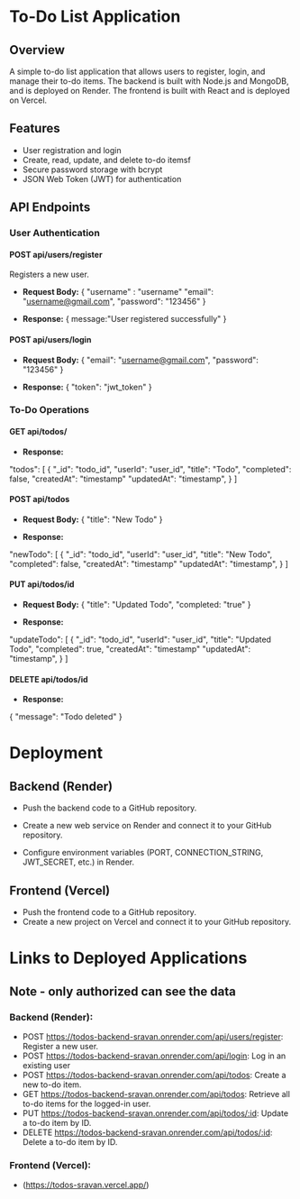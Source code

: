 # To-Do List Application

## Overview

A simple to-do list application that allows users to register, login, and manage their to-do items. The backend is built with Node.js and MongoDB, and is deployed on Render. The frontend is built with React and is deployed on Vercel.

## Features

- User registration and login
- Create, read, update, and delete to-do itemsf
- Secure password storage with bcrypt
- JSON Web Token (JWT) for authentication



## API Endpoints

### User Authentication

#### POST api/users/register
Registers a new user.

- **Request Body:**
  {
    "username" : "username"
    "email": "username@gmail.com",
    "password": "123456"
  }


- **Response:**
{
    message:"User registered successfully"
}




#### POST api/users/login

- **Request Body:**
  {
    "email": "username@gmail.com",
    "password": "123456"
  }


- **Response:**
  {
    "token": "jwt_token"
  }



### To-Do Operations
#### GET api/todos/

- **Response:**

"todos": [
  {
    "_id": "todo_id",
    "userId": "user_id",
    "title": "Todo",
    "completed": false,
    "createdAt": "timestamp"
    "updatedAt": "timestamp",
}
]





#### POST api/todos

- **Request Body:**
{
  "title": "New Todo"
}

- **Response:**

"newTodo": [
  {
    "_id": "todo_id",
    "userId": "user_id",
    "title": "New Todo",
    "completed": false,
    "createdAt": "timestamp"
    "updatedAt": "timestamp",
  }
]






#### PUT api/todos/id

- **Request Body:**
{
  "title": "Updated Todo",
  "completed: "true"
}

- **Response:**

"updateTodo": [
  {
    "_id": "todo_id",
    "userId": "user_id",
    "title": "Updated Todo",
    "completed": true,
    "createdAt": "timestamp"
    "updatedAt": "timestamp",
  }
]



#### DELETE api/todos/id

- **Response:**

{
  "message": "Todo deleted"
}






# Deployment
## Backend (Render)

- Push the backend code to a GitHub repository.

- Create a new web service on Render and connect it to your GitHub repository.

- Configure environment variables (PORT, CONNECTION_STRING,  JWT_SECRET, etc.) in Render.

## Frontend (Vercel)
- Push the frontend code to a GitHub repository.
- Create a new project on Vercel and connect it to your GitHub repository.

# Links to Deployed Applications
## Note - only authorized can see the data

### Backend (Render): 
  * POST https://todos-backend-sravan.onrender.com/api/users/register: Register a new user.
  * POST https://todos-backend-sravan.onrender.com/api/login: Log in an existing user 
  * POST https://todos-backend-sravan.onrender.com/api/todos: Create a new to-do item.
  * GET https://todos-backend-sravan.onrender.com/api/todos: Retrieve all to-do items for the logged-in user.
  * PUT https://todos-backend-sravan.onrender.com/api/todos/:id: Update a to-do item by ID.
  * DELETE https://todos-backend-sravan.onrender.com/api/todos/:id: Delete a to-do item by ID.

### Frontend (Vercel): 
- (https://todos-sravan.vercel.app/)
